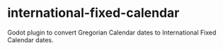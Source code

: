 # international-fixed-calendar
Godot plugin to convert Gregorian Calendar dates to International Fixed Calendar dates.
